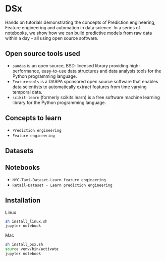 # DSx
Hands on tutorials demonstrating the concepts of Prediction engineering, Feature engineering and automation in data science. In a series of notebooks, we show how we can build predictive models from raw data within a day - all using open source software.


## Open source tools used
- `pandas` is an open source, BSD-licensed library providing high-performance, easy-to-use data structures and data analysis tools for the Python programming language.
- `Featuretools` is a DARPA sponsored open source software that enables data scientists to automatically extract features from time varying temporal data.
- `scikit-learn` (formerly scikits.learn) is a free software machine learning library for the Python programming language.


## Concepts to learn
- `Prediction engineering`
- `Feature engineering`

## Datasets



## Notebooks
- `NYC-Taxi-Dataset-Learn feature engineering`
- `Retail-Dataset - Learn prediction engineering`

## Installation
Linux
```bash
sh install_linux.sh
jupyter notebook
```

Mac
```bash
sh install_osx.sh
source venv/bin/activate
jupyter notebook
```
